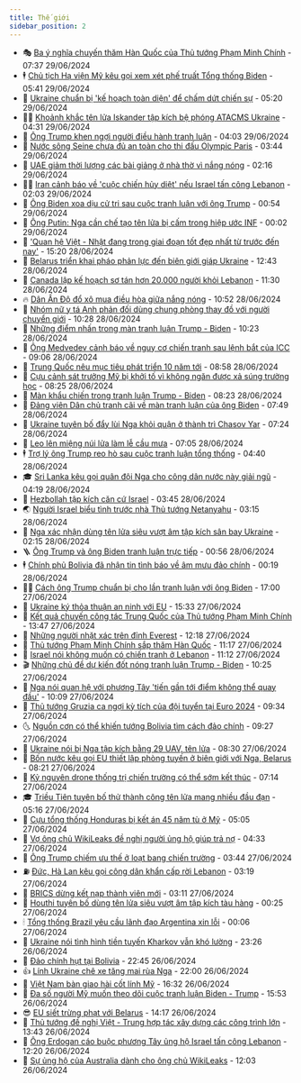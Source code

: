 ```yaml
---
title: Thế giới
sidebar_position: 2
---
```


<!-- vnexpress-the-gioi:START -->
- 🎭 [Ba ý nghĩa chuyến thăm Hàn Quốc của Thủ tướng Phạm Minh Chính](https://vnexpress.net/ba-y-nghia-chuyen-tham-han-quoc-cua-thu-tuong-pham-minh-chinh-4764162.html) - 07:37 29/06/2024
- 🕴 [Chủ tịch Hạ viện Mỹ kêu gọi xem xét phế truất Tổng thống Biden](https://vnexpress.net/chu-tich-ha-vien-my-keu-goi-xem-xet-phe-truat-tong-thong-biden-4764062.html) - 05:41 29/06/2024
- 🤭 [Ukraine chuẩn bị &#39;kế hoạch toàn diện&#39; để chấm dứt chiến sự](https://vnexpress.net/ukraine-chuan-bi-ke-hoach-toan-dien-de-cham-dut-chien-su-4764126.html) - 05:20 29/06/2024
- 🧑‍💻 [Khoảnh khắc tên lửa Iskander tập kích bệ phóng ATACMS Ukraine](https://vnexpress.net/khoanh-khac-ten-lua-iskander-tap-kich-be-phong-atacms-ukraine-4764018.html) - 04:31 29/06/2024
- 🦏 [Ông Trump khen ngợi người điều hành tranh luận](https://vnexpress.net/ong-trump-khen-ngoi-nguoi-dieu-hanh-tranh-luan-4764108.html) - 04:03 29/06/2024
- 🦒 [Nước sông Seine chưa đủ an toàn cho thi đấu Olympic Paris](https://vnexpress.net/nuoc-song-seine-chua-du-an-toan-cho-thi-dau-olympic-paris-4764056.html) - 03:44 29/06/2024
- 🌈 [UAE giảm thời lượng các bài giảng ở nhà thờ vì nắng nóng](https://vnexpress.net/uae-giam-thoi-luong-cac-bai-giang-o-nha-tho-vi-nang-nong-4764048.html) - 02:16 29/06/2024
- 🧑‍🏫 [Iran cảnh báo về &#39;cuộc chiến hủy diệt&#39; nếu Israel tấn công Lebanon](https://vnexpress.net/iran-canh-bao-ve-cuoc-chien-huy-diet-neu-israel-tan-cong-lebanon-4764038.html) - 02:03 29/06/2024
- 🐲 [Ông Biden xoa dịu cử tri sau cuộc tranh luận với ông Trump](https://vnexpress.net/ong-biden-xoa-diu-cu-tri-sau-cuoc-tranh-luan-voi-ong-trump-4764016.html) - 00:54 29/06/2024
- 🦒 [Ông Putin: Nga cần chế tạo tên lửa bị cấm trong hiệp ước INF](https://vnexpress.net/ong-putin-nga-can-che-tao-ten-lua-bi-cam-trong-hiep-uoc-inf-4764009.html) - 00:02 29/06/2024
- 🐻 [&#39;Quan hệ Việt - Nhật đang trong giai đoạn tốt đẹp nhất từ trước đến nay&#39;](https://vnexpress.net/quan-he-viet-nhat-dang-trong-giai-doan-tot-dep-nhat-tu-truoc-den-nay-4763807.html) - 15:20 28/06/2024
- 🚀 [Belarus triển khai pháo phản lực đến biên giới giáp Ukraine](https://vnexpress.net/belarus-trien-khai-phao-phan-luc-den-bien-gioi-giap-ukraine-4763964.html) - 12:43 28/06/2024
- 🥰 [Canada lập kế hoạch sơ tán hơn 20.000 người khỏi Lebanon](https://vnexpress.net/canada-lap-ke-hoach-so-tan-hon-20-000-nguoi-khoi-lebanon-4763843.html) - 11:30 28/06/2024
- 🔥 [Dân Ấn Độ đổ xô mua điều hòa giữa nắng nóng](https://vnexpress.net/dan-an-do-do-xo-mua-dieu-hoa-giua-nang-nong-4763863.html) - 10:52 28/06/2024
- 🥳 [Nhóm nữ y tá Anh phản đối dùng chung phòng thay đồ với người chuyển giới](https://vnexpress.net/nhom-nu-y-ta-anh-phan-doi-dung-chung-phong-thay-do-voi-nguoi-chuyen-gioi-4763882.html) - 10:28 28/06/2024
- 💼 [Những điểm nhấn trong màn tranh luận Trump - Biden](https://vnexpress.net/nhung-diem-nhan-trong-man-tranh-luan-trump-biden-4763823.html) - 10:23 28/06/2024
- 🤡 [Ông Medvedev cảnh báo về nguy cơ chiến tranh sau lệnh bắt của ICC](https://vnexpress.net/ong-medvedev-canh-bao-ve-nguy-co-chien-tranh-sau-lenh-bat-cua-icc-4763638.html) - 09:06 28/06/2024
- 🌁 [Trung Quốc nêu mục tiêu phát triển 10 năm tới](https://vnexpress.net/trung-quoc-neu-muc-tieu-phat-trien-10-nam-toi-4763808.html) - 08:58 28/06/2024
- 🤩 [Cựu cảnh sát trưởng Mỹ bị khởi tố vì không ngăn được xả súng trường học](https://vnexpress.net/cuu-canh-sat-truong-my-bi-khoi-to-vi-khong-ngan-duoc-xa-sung-truong-hoc-4763725.html) - 08:25 28/06/2024
- 🎉 [Màn khẩu chiến trong tranh luận Trump - Biden](https://vnexpress.net/man-khau-chien-trong-tranh-luan-trump-biden-4763833.html) - 08:23 28/06/2024
- 🎉 [Đảng viên Dân chủ tranh cãi về màn tranh luận của ông Biden](https://vnexpress.net/dang-vien-dan-chu-tranh-cai-ve-man-tranh-luan-cua-ong-biden-4763726.html) - 07:49 28/06/2024
- 🌁 [Ukraine tuyên bố đẩy lùi Nga khỏi quận ở thành trì Chasov Yar](https://vnexpress.net/ukraine-tuyen-bo-day-lui-nga-khoi-quan-o-thanh-tri-chasov-yar-4763633.html) - 07:24 28/06/2024
- 🌊 [Leo lên miệng núi lửa làm lễ cầu mưa](https://vnexpress.net/leo-len-mieng-nui-lua-lam-le-cau-mua-4763718.html) - 07:05 28/06/2024
- 🕴 [Trợ lý ông Trump reo hò sau cuộc tranh luận tổng thống](https://vnexpress.net/tro-ly-ong-trump-reo-ho-sau-cuoc-tranh-luan-tong-thong-4763733.html) - 04:40 28/06/2024
- 🎓 [Sri Lanka kêu gọi quân đội Nga cho công dân nước này giải ngũ](https://vnexpress.net/sri-lanka-keu-goi-quan-doi-nga-cho-cong-dan-nuoc-nay-giai-ngu-4763674.html) - 04:19 28/06/2024
- 🦩 [Hezbollah tập kích căn cứ Israel](https://vnexpress.net/hezbollah-tap-kich-can-cu-israel-4763585.html) - 03:45 28/06/2024
- 🌏 [Người Israel biểu tình trước nhà Thủ tướng Netanyahu](https://vnexpress.net/nguoi-israel-bieu-tinh-truoc-nha-thu-tuong-netanyahu-4763598.html) - 03:15 28/06/2024
- 🌋 [Nga xác nhận dùng tên lửa siêu vượt âm tập kích sân bay Ukraine](https://vnexpress.net/nga-xac-nhan-dung-ten-lua-sieu-vuot-am-tap-kich-san-bay-ukraine-4763630.html) - 02:15 28/06/2024
- 🪜 [Ông Trump và ông Biden tranh luận trực tiếp](https://vnexpress.net/ong-trump-va-ong-biden-tranh-luan-truc-tiep-4763602-tong-thuat.html) - 00:56 28/06/2024
- 🕴 [Chính phủ Bolivia đã nhận tin tình báo về âm mưu đảo chính](https://vnexpress.net/chinh-phu-bolivia-da-nhan-tin-tinh-bao-ve-am-muu-dao-chinh-4763578.html) - 00:19 28/06/2024
- 🧑‍🏫 [Cách ông Trump chuẩn bị cho lần tranh luận với ông Biden](https://vnexpress.net/cach-ong-trump-chuan-bi-cho-lan-tranh-luan-voi-ong-biden-4763175.html) - 17:00 27/06/2024
- 🌮 [Ukraine ký thỏa thuận an ninh với EU](https://vnexpress.net/ukraine-ky-thoa-thuan-an-ninh-voi-eu-4763535.html) - 15:33 27/06/2024
- 🚦 [Kết quả chuyến công tác Trung Quốc của Thủ tướng Phạm Minh Chính](https://vnexpress.net/ket-qua-chuyen-cong-tac-trung-quoc-cua-thu-tuong-pham-minh-chinh-4763524.html) - 13:47 27/06/2024
- 💫 [Những người nhặt xác trên đỉnh Everest](https://vnexpress.net/nhung-nguoi-nhat-xac-tren-dinh-everest-4763434.html) - 12:18 27/06/2024
- 🤡 [Thủ tướng Phạm Minh Chính sắp thăm Hàn Quốc](https://vnexpress.net/thu-tuong-pham-minh-chinh-sap-tham-han-quoc-4763491.html) - 11:17 27/06/2024
- 🦣 [Israel nói không muốn có chiến tranh ở Lebanon](https://vnexpress.net/israel-noi-khong-muon-co-chien-tranh-o-lebanon-4763387.html) - 11:12 27/06/2024
- 🎬 [Những chủ đề dự kiến đốt nóng tranh luận Trump - Biden](https://vnexpress.net/nhung-chu-de-du-kien-dot-nong-tranh-luan-trump-biden-4763184.html) - 10:25 27/06/2024
- 🎉 [Nga nói quan hệ với phương Tây &#39;tiến gần tới điểm không thể quay đầu&#39;](https://vnexpress.net/nga-noi-quan-he-voi-phuong-tay-tien-gan-toi-diem-khong-the-quay-dau-4763408.html) - 10:09 27/06/2024
- 🎡 [Thủ tướng Gruzia ca ngợi kỳ tích của đội tuyển tại Euro 2024](https://vnexpress.net/thu-tuong-gruzia-ca-ngoi-ky-tich-cua-doi-tuyen-tai-euro-2024-4763400.html) - 09:34 27/06/2024
- 🌜 [Nguồn cơn có thể khiến tướng Bolivia tìm cách đảo chính](https://vnexpress.net/nguon-con-co-the-khien-tuong-bolivia-tim-cach-dao-chinh-4763179.html) - 09:27 27/06/2024
- 🎡 [Ukraine nói bị Nga tập kích bằng 29 UAV, tên lửa](https://vnexpress.net/ukraine-noi-bi-nga-tap-kich-bang-29-uav-ten-lua-4763371.html) - 08:30 27/06/2024
- 🤗 [Bốn nước kêu gọi EU thiết lập phòng tuyến ở biên giới với Nga, Belarus](https://vnexpress.net/bon-nuoc-keu-goi-eu-thiet-lap-phong-tuyen-o-bien-gioi-voi-nga-belarus-4763235.html) - 08:21 27/06/2024
- 🦩 [Kỷ nguyên drone thống trị chiến trường có thể sớm kết thúc](https://vnexpress.net/ky-nguyen-drone-thong-tri-chien-truong-co-the-som-ket-thuc-4763191.html) - 07:14 27/06/2024
- 🎓 [Triều Tiên tuyên bố thử thành công tên lửa mang nhiều đầu đạn](https://vnexpress.net/trieu-tien-tuyen-bo-thu-thanh-cong-ten-lua-mang-nhieu-dau-dan-4763310.html) - 05:16 27/06/2024
- 🌁 [Cựu tổng thống Honduras bị kết án 45 năm tù ở Mỹ](https://vnexpress.net/cuu-tong-thong-honduras-bi-ket-an-45-nam-tu-o-my-4763301.html) - 05:05 27/06/2024
- 🤩 [Vợ ông chủ WikiLeaks đề nghị người ủng hộ giúp trả nợ](https://vnexpress.net/vo-ong-chu-wikileaks-de-nghi-nguoi-ung-ho-giup-tra-no-4763241.html) - 04:33 27/06/2024
- 👹 [Ông Trump chiếm ưu thế ở loạt bang chiến trường](https://vnexpress.net/ong-trump-chiem-uu-the-o-loat-bang-chien-truong-4763194.html) - 03:44 27/06/2024
- ⛽️ [Đức, Hà Lan kêu gọi công dân khẩn cấp rời Lebanon](https://vnexpress.net/duc-ha-lan-keu-goi-cong-dan-khan-cap-roi-lebanon-4763152.html) - 03:19 27/06/2024
- 🚀 [BRICS dừng kết nạp thành viên mới](https://vnexpress.net/brics-dung-ket-nap-thanh-vien-moi-4763181.html) - 03:11 27/06/2024
- 🎡 [Houthi tuyên bố dùng tên lửa siêu vượt âm tập kích tàu hàng](https://vnexpress.net/houthi-tuyen-bo-dung-ten-lua-sieu-vuot-am-tap-kich-tau-hang-4763133.html) - 00:25 27/06/2024
- 🕯 [Tổng thống Brazil yêu cầu lãnh đạo Argentina xin lỗi](https://vnexpress.net/tong-thong-brazil-yeu-cau-lanh-dao-argentina-xin-loi-4763145.html) - 00:06 27/06/2024
- 🐻 [Ukraine nói tình hình tiền tuyến Kharkov vẫn khó lường](https://vnexpress.net/ukraine-noi-tinh-hinh-tien-tuyen-kharkov-van-kho-luong-4763131.html) - 23:26 26/06/2024
- 🚦 [Đảo chính hụt tại Bolivia](https://vnexpress.net/dao-chinh-hut-tai-bolivia-4763142.html) - 22:45 26/06/2024
- 👍 [Lính Ukraine chê xe tăng mai rùa Nga](https://vnexpress.net/linh-ukraine-che-xe-tang-mai-rua-nga-4762908.html) - 22:00 26/06/2024
- 🚀 [Việt Nam bàn giao hài cốt lính Mỹ](https://vnexpress.net/viet-nam-ban-giao-hai-cot-linh-my-4763121.html) - 16:32 26/06/2024
- 🌮 [Đa số người Mỹ muốn theo dõi cuộc tranh luận Biden - Trump](https://vnexpress.net/da-so-nguoi-my-muon-theo-doi-cuoc-tranh-luan-biden-trump-4763090.html) - 15:53 26/06/2024
- 😎 [EU siết trừng phạt với Belarus](https://vnexpress.net/eu-siet-trung-phat-voi-belarus-4763094.html) - 14:17 26/06/2024
- 🐲 [Thủ tướng đề nghị Việt - Trung hợp tác xây dựng các công trình lớn](https://vnexpress.net/thu-tuong-de-nghi-viet-trung-hop-tac-xay-dung-cac-cong-trinh-lon-4763089.html) - 13:43 26/06/2024
- 💫 [Ông Erdogan cáo buộc phương Tây ủng hộ Israel tấn công Lebanon](https://vnexpress.net/ong-erdogan-cao-buoc-phuong-tay-ung-ho-israel-tan-cong-lebanon-4763073.html) - 12:20 26/06/2024
- 👀 [Sự ủng hộ của Australia dành cho ông chủ WikiLeaks](https://vnexpress.net/su-ung-ho-cua-australia-danh-cho-ong-chu-wikileaks-4762684.html) - 12:03 26/06/2024<!-- vnexpress-the-gioi:END -->